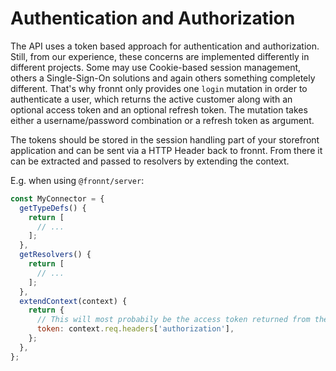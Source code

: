 # Authentication and Authorization

The API uses a token based approach for authentication and authorization. Still, from our experience, these concerns are
implemented differently in different projects. Some may use Cookie-based session management, others a Single-Sign-On
solutions and again others something completely different. That's why fronnt only provides one `login` mutation in order
to authenticate a user, which returns the active customer along with an optional access token and an optional refresh
token. The mutation takes either a username/password combination or a refresh token as argument.

The tokens should be stored in the session handling part of your storefront application and can be sent via a HTTP
Header back to fronnt.
From there it can be extracted and passed to resolvers by extending the context.

E.g. when using `@fronnt/server`:

```js
const MyConnector = {
  getTypeDefs() {
    return [
      // ...
    ];
  },
  getResolvers() {
    return [
      // ...
    ];
  },
  extendContext(context) {
    return {
      // This will most probabily be the access token returned from the login mutation
      token: context.req.headers['authorization'],
    };
  },
};
```
